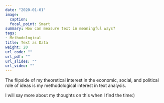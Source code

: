 ```yaml
---
date: "2020-01-01"
image:
  caption: 
  focal_point: Smart
summary: How can measure text in meaningful ways?
tags:
- Methodological
title: Text as Data
weight: 20
url_code: ""
url_pdf: ""
url_slides: ""
url_video: ""
---
```


The flipside of my theoretical interest in the economic, social, and political role of ideas is my methodological interest in text analysis. 

I will say more about my thoughts on this when I find the time:)